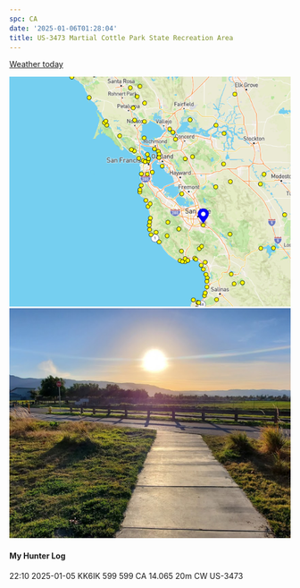 ```yaml
---
spc: CA
date: '2025-01-06T01:28:04'
title: US-3473 Martial Cottle Park State Recreation Area
---
```


[Weather today](https://weawow.com/)

![pasted_image.png](/static/pasted_image_0052.png)
![pasted_image001.png](/static/pasted_image001_0045.png)

#### My Hunter Log
22:10    2025-01-05    KK6IK    599    599    CA    14.065    20m    CW    US-3473